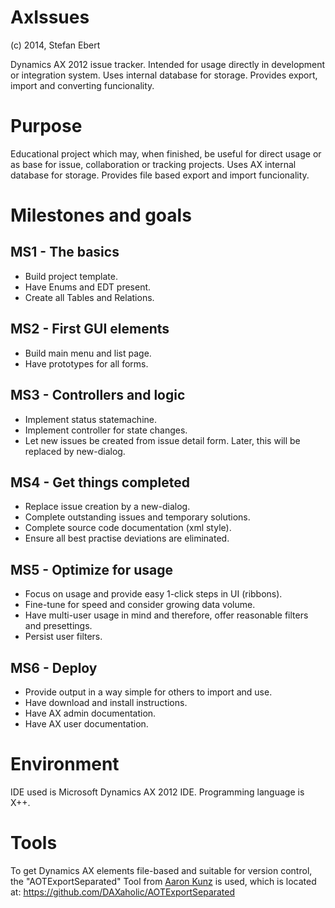 AxIssues
========

(c) 2014, Stefan Ebert

Dynamics AX 2012 issue tracker. Intended for usage directly in development or integration system.
Uses internal database for storage. Provides export, import and converting funcionality.

Purpose
=======

Educational project which may, when finished, be useful for direct usage or as base for issue, collaboration or tracking projects.
Uses AX internal database for storage. Provides file based export and import funcionality.

Milestones and goals
====================

MS1 - The basics
----------------

* Build project template.
* Have Enums and EDT present.
* Create all Tables and Relations.

MS2 - First GUI elements
------------------------

* Build main menu and list page.
* Have prototypes for all forms.

MS3 - Controllers and logic
---------------------------

* Implement status statemachine.
* Implement controller for state changes.
* Let new issues be created from issue detail form. Later, this will be replaced by new-dialog.

MS4 - Get things completed
--------------------------

* Replace issue creation by a new-dialog.
* Complete outstanding issues and temporary solutions.
* Complete source code documentation (xml style).
* Ensure all best practise deviations are eliminated.

MS5 - Optimize for usage
------------------------

* Focus on usage and provide easy 1-click steps in UI (ribbons).
* Fine-tune for speed and consider growing data volume.
* Have multi-user usage in mind and therefore, offer reasonable filters and presettings.
* Persist user filters.

MS6 - Deploy
------------

* Provide output in a way simple for others to import and use.
* Have download and install instructions.
* Have AX admin documentation.
* Have AX user documentation.

Environment
===========

IDE used is Microsoft Dynamics AX 2012 IDE.
Programming language is X++.

Tools
=====

To get Dynamics AX elements file-based and suitable for version control, the "AOTExportSeparated" Tool from [Aaron Kunz](https://github.com/DAXaholic) is used, which is located at: https://github.com/DAXaholic/AOTExportSeparated
